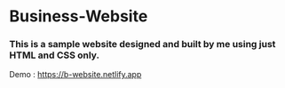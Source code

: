 # Business-Website
### This is a sample website designed and built by me using just HTML and CSS only.

Demo : https://b-website.netlify.app
